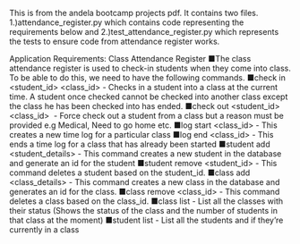 This is from the andela bootcamp projects pdf. 
It contains two files. 
1.)attendance_register.py which contains code representing the requirements below and 
2.)test_attendance_register.py which represents the tests to ensure code from attendance register works.

Application Requirements:
Class Attendance Register
■The class attendance register is used to check-in students when they come into
class. To be able to do this, we need to have the following commands.
■check in <student_id> <class_id>​ - Checks in a student into a class
at the current time. A student once checked cannot be checked into
another class except the class he has been checked into has ended.
■check out <student_id> <class_id> <reason>​ - Force check out a
student from a class but a reason must be provided e.g Medical, Need to
go home etc.
■log start <class_id>​ - This creates a new time log for a particular
class
■log end <class_id>​ - This ends a time log for a class that has already
been started
■student add <student_details>​ - This command creates a new
student in the database and generate an id for the student
■student remove <student_id>​ - This command deletes a student
based on the student_id.
■class add <class_details>​ - This command creates a new class in the
database and generates an id for the class.
■class remove <class_id>​ - This command deletes a class based on the
class_id.
■class list​ - List all the classes with their status (Shows the status of the
class and the number of students in that class at the moment)
■student list​ - List all the students and if they’re currently in a class
